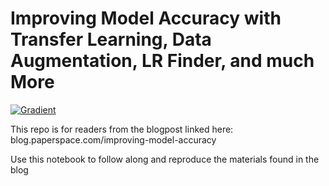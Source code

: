 # Improving Model Accuracy with Transfer Learning, Data Augmentation, LR Finder, and much More

[![Gradient](https://assets.paperspace.io/img/gradient-badge.svg)](https://console.paperspace.com/ml-showcase/notebook/rm1q33p0ql2yitz?file=improving_notebook.ipynb)

This repo is for readers from the blogpost linked here:  
blog.paperspace.com/improving-model-accuracy

Use this notebook to follow along and reproduce the materials found in the blog